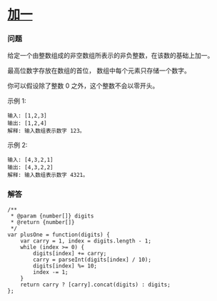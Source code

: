 # [加一](https://leetcode-cn.com/problems/plus-one)

### 问题

给定一个由整数组成的非空数组所表示的非负整数，在该数的基础上加一。

最高位数字存放在数组的首位， 数组中每个元素只存储一个数字。

你可以假设除了整数 0 之外，这个整数不会以零开头。

示例 1:

```
输入: [1,2,3]
输出: [1,2,4]
解释: 输入数组表示数字 123。
```
示例 2:

```
输入: [4,3,2,1]
输出: [4,3,2,2]
解释: 输入数组表示数字 4321。
```

### 解答

```
/**
 * @param {number[]} digits
 * @return {number[]}
 */
var plusOne = function(digits) {
    var carry = 1, index = digits.length - 1;
    while (index >= 0) {
        digits[index] += carry;
        carry = parseInt(digits[index] / 10);
        digits[index] %= 10;
        index -= 1;
    }
    return carry ? [carry].concat(digits) : digits;
};
```